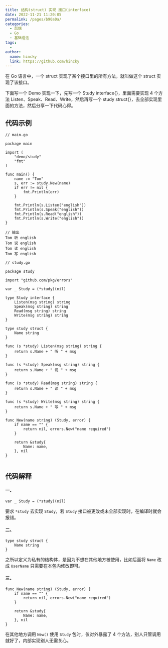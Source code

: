 ```yaml
---
title: 结构(struct) 实现 接口(interface) 
date: 2022-11-21 11:20:05
permalink: /pages/b90a0a/
categories:
  - 后端
  - Go
  - 基础语法
tags:
  - 
author: 
  name: hincky
  link: https://github.com/hincky
---
```

在 Go 语言中，一个 struct 实现了某个接口里的所有方法，就叫做这个 struct 实现了该接口。

下面写一个 Demo 实现一下，先写一个 Study interface{}，里面需要实现 4 个方法 Listen、Speak、Read、Write，然后再写一个 study struct{}，去全部实现里面的方法，然后分享一下代码心得。

## 代码示例

```
// main.go

package main

import (
	"demo/study"
	"fmt"
)

func main() {
	name := "Tom"
	s, err := study.New(name)
	if err != nil {
		fmt.Println(err)
	}

	fmt.Println(s.Listen("english"))
	fmt.Println(s.Speak("english"))
	fmt.Println(s.Read("english"))
	fmt.Println(s.Write("english"))
}

// 输出
Tom 听 english
Tom 说 english
Tom 读 english
Tom 写 english
```

```
// study.go

package study

import "github.com/pkg/errors"

var _ Study = (*study)(nil)

type Study interface {
	Listen(msg string) string
	Speak(msg string) string
	Read(msg string) string
	Write(msg string) string
}

type study struct {
	Name string
}

func (s *study) Listen(msg string) string {
	return s.Name + " 听 " + msg
}

func (s *study) Speak(msg string) string {
	return s.Name + " 说 " + msg
}

func (s *study) Read(msg string) string {
	return s.Name + " 读 " + msg
}

func (s *study) Write(msg string) string {
	return s.Name + " 写 " + msg
}

func New(name string) (Study, error) {
	if name == "" {
		return nil, errors.New("name required")
	}

	return &study{
		Name: name,
	}, nil
}


```

## 代码解释

#### 一、

```
var _ Study = (*study)(nil)
```

要求 `*study` 去实现 `Study`，若 `Study` 接口被更改或未全部实现时，在编译时就会报错。

#### 二、

```
type study struct {
	Name string
}
```

之所以定义为私有的结构体，是因为不想在其他地方被使用，比如后面将 `Name` 改成 `UserName` 只需要在本包内修改即可。

#### 三、

```
func New(name string) (Study, error) {
	if name == "" {
		return nil, errors.New("name required")
	}

	return &study{
		Name: name,
	}, nil
}
```

在其他地方调用 `New()` 使用 `Study` 包时，仅对外暴露了 4 个方法，别人只管调用就好了，内部实现别人无需关心。

